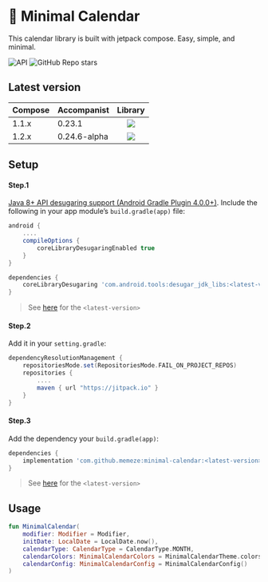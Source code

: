 # 📅 Minimal Calendar 
This calendar library is built with jetpack compose. Easy, simple, and minimal.  

![API](https://img.shields.io/badge/API-21+-blue) 
![GitHub Repo stars](https://img.shields.io/github/stars/memeze/minimal-calendar?color=yellow)

## Latest version
|Compose|Accompanist|Library|
|:-|:-|:-:|
|1.1.x|0.23.1|[![](https://img.shields.io/badge/JitPack-v1.0.4-brightgreen)](https://jitpack.io/#memeze/minimal-calendar)|
|1.2.x|0.24.6-alpha|[![](https://img.shields.io/badge/JitPack-v1.1.1-brightgreen)](https://jitpack.io/#memeze/minimal-calendar)|


## Setup
#### Step.1 
[Java 8+ API desugaring support (Android Gradle Plugin 4.0.0+)](https://developer.android.com/studio/write/java8-support#library-desugaring). 
Include the following in your app module’s `build.gradle(app)` file:
```groovy
android {
    ....
    compileOptions {
        coreLibraryDesugaringEnabled true
    }
}

dependencies {
    coreLibraryDesugaring 'com.android.tools:desugar_jdk_libs:<latest-version>'
}
```
> See [here](https://mvnrepository.com/artifact/com.android.tools/desugar_jdk_libs) for the `<latest-version>`

#### Step.2
Add it in your `setting.gradle`:
```groovy
dependencyResolutionManagement {
    repositoriesMode.set(RepositoriesMode.FAIL_ON_PROJECT_REPOS)
    repositories {
        ....
        maven { url "https://jitpack.io" }
    }
}
```

#### Step.3
Add the dependency your `build.gradle(app)`:
```groovy
dependencies {
    implementation 'com.github.memeze:minimal-calendar:<latest-version>'
}
```
> See [here](https://github.com/memeze/minimal-calendar/edit/main/README.md#latest-version) for the `<latest-version>`


## Usage
```kotlin
fun MinimalCalendar(
    modifier: Modifier = Modifier,
    initDate: LocalDate = LocalDate.now(),
    calendarType: CalendarType = CalendarType.MONTH,
    calendarColors: MinimalCalendarColors = MinimalCalendarTheme.colors(),
    calendarConfig: MinimalCalendarConfig = MinimalCalendarConfig()
)
```
